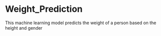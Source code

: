 # Weight_Prediction
This machine learning model predicts the weight of a person based on the height and gender
